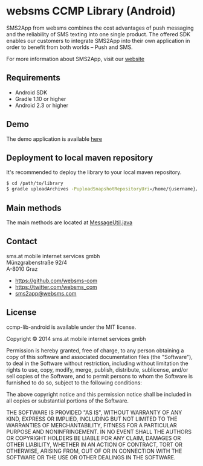 # websms CCMP Library (Android)

SMS2App from websms combines the cost advantages of push messaging and the reliability of SMS texting into one single product. The offered SDK enables our customers to integrate SMS2App into their own application in order to benefit from both worlds – Push and SMS.
 
For more information about SMS2App, visit our [website](https://websms.de/produkte/sms2app)

## Requirements
* Android SDK
* Gradle 1.10 or higher
* Android 2.3 or higher

## Demo

The demo application is available [here](https://github.com/websms-com/ccmp-example-android)

## Deployment to local maven repository

It's recommended to deploy the library to your local maven repository.

``` bash
$ cd /path/to/library
$ gradle uploadArchives -PuploadSnapshotRepositoryUri=/home/{username}/.m2/repository
```

## Main methods

The main methods are located at [MessageUtil.java](https://github.com/websms-com/ccmp-lib-android/blob/master/library/src/main/java/net/ut11/ccmp/lib/util/MessageUtil.java)

## Contact

sms.at mobile internet services gmbh<br>
Münzgrabenstraße 92/4<br>
A-8010 Graz

- https://github.com/websms-com
- https://twitter.com/websms_com
- sms2app@websms.com

## License

ccmp-lib-android is available under the MIT license.

Copyright © 2014 sms.at mobile internet services gmbh

Permission is hereby granted, free of charge, to any person obtaining a copy of this software and associated documentation files (the "Software"), to deal in the Software without restriction, including without limitation the rights to use, copy, modify, merge, publish, distribute, sublicense, and/or sell copies of the Software, and to permit persons to whom the Software is furnished to do so, subject to the following conditions:

The above copyright notice and this permission notice shall be included in all copies or substantial portions of the Software.

THE SOFTWARE IS PROVIDED "AS IS", WITHOUT WARRANTY OF ANY KIND, EXPRESS OR IMPLIED, INCLUDING BUT NOT LIMITED TO THE WARRANTIES OF MERCHANTABILITY, FITNESS FOR A PARTICULAR PURPOSE AND NONINFRINGEMENT. IN NO EVENT SHALL THE AUTHORS OR COPYRIGHT HOLDERS BE LIABLE FOR ANY CLAIM, DAMAGES OR OTHER LIABILITY, WHETHER IN AN ACTION OF CONTRACT, TORT OR OTHERWISE, ARISING FROM, OUT OF OR IN CONNECTION WITH THE SOFTWARE OR THE USE OR OTHER DEALINGS IN THE SOFTWARE.
